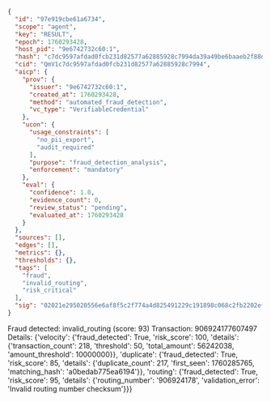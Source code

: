 ```json
{
  "id": "97e919cbe61a6734",
  "scope": "agent",
  "key": "RESULT",
  "epoch": 1760293428,
  "host_pid": "9e6742732c60:1",
  "hash": "c7dc9597afdad0fcb231d82577a62885928c7994da39a49be6baaeb2f88d70e6",
  "cid": "QmV1c7dc9597afdad0fcb231d82577a62885928c7994",
  "aicp": {
    "prov": {
      "issuer": "9e6742732c60:1",
      "created_at": 1760293428,
      "method": "automated_fraud_detection",
      "vc_type": "VerifiableCredential"
    },
    "ucon": {
      "usage_constraints": [
        "no_pii_export",
        "audit_required"
      ],
      "purpose": "fraud_detection_analysis",
      "enforcement": "mandatory"
    },
    "eval": {
      "confidence": 1.0,
      "evidence_count": 0,
      "review_status": "pending",
      "evaluated_at": 1760293428
    }
  },
  "sources": [],
  "edges": [],
  "metrics": {},
  "thresholds": {},
  "tags": [
    "fraud",
    "invalid_routing",
    "risk_critical"
  ],
  "sig": "02021e295020556e6af8f5c2f774a4d825491229c191898c068c2fb2202efb01"
}
```

Fraud detected: invalid_routing (score: 93)
Transaction: 906924177607497
Details: {'velocity': {'fraud_detected': True, 'risk_score': 100, 'details': {'transaction_count': 218, 'threshold': 50, 'total_amount': 56242038, 'amount_threshold': 10000000}}, 'duplicate': {'fraud_detected': True, 'risk_score': 85, 'details': {'duplicate_count': 217, 'first_seen': 1760285765, 'matching_hash': 'a0bedab775ea6194'}}, 'routing': {'fraud_detected': True, 'risk_score': 95, 'details': {'routing_number': '906924178', 'validation_error': 'Invalid routing number checksum'}}}